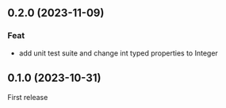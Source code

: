 ## 0.2.0 (2023-11-09)

### Feat

- add unit test suite and change int typed properties to Integer

## 0.1.0 (2023-10-31)

First release
